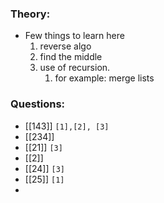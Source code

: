 ### Theory:
- Few things to learn here
	1. reverse algo  
	2. find the middle
	3. use of recursion.
		1. for example: merge lists


### Questions:
- [[143]] `[1],[2], [3]`
- [[234]]
- [[21]] `[3]`
- [[2]] 
- [[24]] `[3]`
- [[25]] `[1]`
- 